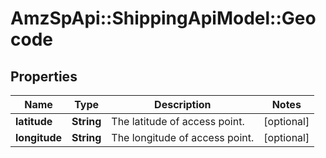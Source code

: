 # AmzSpApi::ShippingApiModel::Geocode

## Properties
Name | Type | Description | Notes
------------ | ------------- | ------------- | -------------
**latitude** | **String** | The latitude of access point. | [optional] 
**longitude** | **String** | The longitude of access point. | [optional] 

